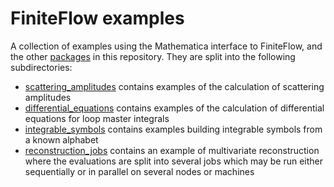 FiniteFlow examples
===================

A collection of examples using the Mathematica interface to
FiniteFlow, and the other [packages](../packages/README.md) in this
repository.  They are split into the following subdirectories:

- [scattering_amplitudes](scattering_amplitudes/README.md) contains
  examples of the calculation of scattering amplitudes
- [differential_equations](differential_equations/README.md) contains
  examples of the calculation of differential equations for loop
  master integrals
- [integrable_symbols](integrable_symbols/README.md) contains examples
  building integrable symbols from a known alphabet
- [reconstruction_jobs](reconstruction_jobs/README.md) contains an
  example of multivariate reconstruction where the evaluations are
  split into several jobs which may be run either sequentially or in
  parallel on several nodes or machines
